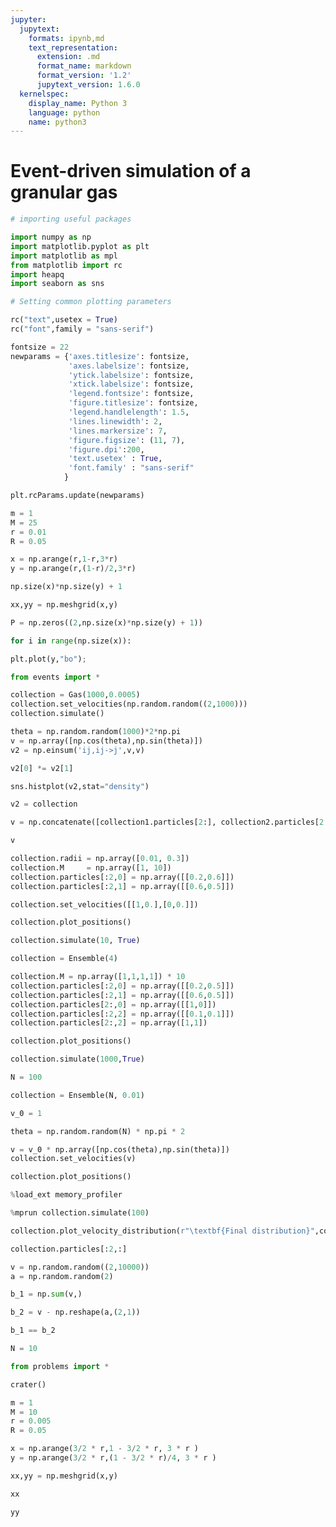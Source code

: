 ```yaml
---
jupyter:
  jupytext:
    formats: ipynb,md
    text_representation:
      extension: .md
      format_name: markdown
      format_version: '1.2'
      jupytext_version: 1.6.0
  kernelspec:
    display_name: Python 3
    language: python
    name: python3
---
```


# Event-driven simulation of a granular gas

```python
# importing useful packages

import numpy as np 
import matplotlib.pyplot as plt 
import matplotlib as mpl
from matplotlib import rc
import heapq 
import seaborn as sns

# Setting common plotting parameters

rc("text",usetex = True)
rc("font",family = "sans-serif")

fontsize = 22
newparams = {'axes.titlesize': fontsize,
             'axes.labelsize': fontsize,
             'ytick.labelsize': fontsize,
             'xtick.labelsize': fontsize, 
             'legend.fontsize': fontsize,
             'figure.titlesize': fontsize,
             'legend.handlelength': 1.5, 
             'lines.linewidth': 2,
             'lines.markersize': 7,
             'figure.figsize': (11, 7), 
             'figure.dpi':200,
             'text.usetex' : True,
             'font.family' : "sans-serif"
            }

plt.rcParams.update(newparams)
```

```python
m = 1
M = 25
r = 0.01
R = 0.05

x = np.arange(r,1-r,3*r)
y = np.arange(r,(1-r)/2,3*r)
```

```python
np.size(x)*np.size(y) + 1
```

```python
xx,yy = np.meshgrid(x,y)
```

```python
P = np.zeros((2,np.size(x)*np.size(y) + 1))
```

```python
for i in range(np.size(x)):
```

```python
plt.plot(y,"bo");
```

```python
from events import *
```

```python
collection = Gas(1000,0.0005)
collection.set_velocities(np.random.random((2,1000)))
collection.simulate()
```

```python
theta = np.random.random(1000)*2*np.pi
v = np.array([np.cos(theta),np.sin(theta)])
v2 = np.einsum('ij,ij->j',v,v)

v2[0] *= v2[1]
```

```python
sns.histplot(v2,stat="density")
```

```python
v2 = collection
```

```python
v = np.concatenate([collection1.particles[2:], collection2.particles[2:]],axis = 1)
```

```python
v
```

```python
collection.radii = np.array([0.01, 0.3])
collection.M     = np.array([1, 10])
collection.particles[:2,0] = np.array([[0.2,0.6]])
collection.particles[:2,1] = np.array([[0.6,0.5]])
```

```python
collection.set_velocities([[1,0.],[0,0.]])
```

```python
collection.plot_positions()
```

```python
collection.simulate(10, True)
```

```python
collection = Ensemble(4)

collection.M = np.array([1,1,1,1]) * 10
collection.particles[:2,0] = np.array([[0.2,0.5]])
collection.particles[:2,1] = np.array([[0.6,0.5]])
collection.particles[2:,0] = np.array([[1,0]])
collection.particles[:2,2] = np.array([[0.1,0.1]])
collection.particles[2:,2] = np.array([1,1])
```

```python
collection.plot_positions()
```

```python
collection.simulate(1000,True)
```

```python
N = 100
```

```python
collection = Ensemble(N, 0.01)
```

```python
v_0 = 1

theta = np.random.random(N) * np.pi * 2

v = v_0 * np.array([np.cos(theta),np.sin(theta)])
collection.set_velocities(v)
```

```python
collection.plot_positions()
```

```python
%load_ext memory_profiler
```

```python
%mprun collection.simulate(100)
```

```python
collection.plot_velocity_distribution(r"\textbf{Final distribution}",compare = True, savefig = "../fig/vel_dist.pdf")
```

```python
collection.particles[:2,:]
```

```python
v = np.random.random((2,10000))
a = np.random.random(2)
```

```python
b_1 = np.sum(v,)
```

```python
b_2 = v - np.reshape(a,(2,1))
```

```python
b_1 == b_2
```

```python
N = 10
```

```python
from problems import *
```

```python
crater()
```

```python
m = 1
M = 10
r = 0.005
R = 0.05

x = np.arange(3/2 * r,1 - 3/2 * r, 3 * r )
y = np.arange(3/2 * r,(1 - 3/2 * r)/4, 3 * r )

xx,yy = np.meshgrid(x,y)
```

```python
xx
```

```python
yy
```

```python

```
